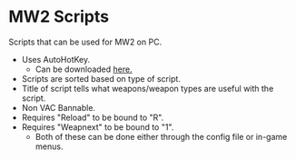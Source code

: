 # MW2 Scripts
Scripts that can be used for MW2 on PC.
 - Uses AutoHotKey.
    - Can be downloaded [here.](https://www.autohotkey.com/download/)
 - Scripts are sorted based on type of script.
 - Title of script tells what weapons/weapon types are useful with the script.
 - Non VAC Bannable.
 - Requires "Reload" to be bound to "R".
 - Requires "Weapnext" to be bound to "1".
   - Both of these can be done either through the config file or in-game menus.
